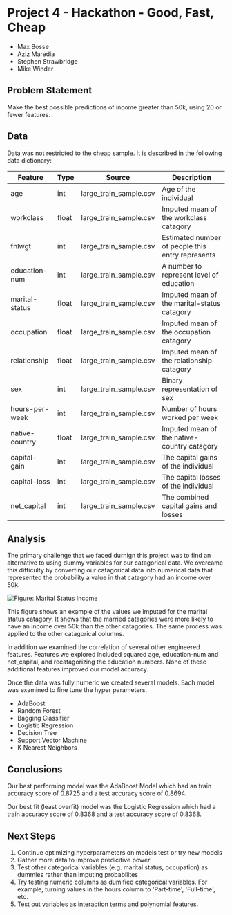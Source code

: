 # Project 4 - Hackathon - Good, Fast, Cheap
- Max Bosse
- Aziz Maredia
- Stephen Strawbridge
- Mike Winder

## Problem Statement

Make the best possible predictions of income greater than 50k, using 20 or fewer features.

## Data
Data was not restricted to the cheap sample. It is described in the following data dictionary:

|Feature|Type|Source|Description|
|---|---|---|---|
|age|int| large_train_sample.csv | Age of the individual | 
|workclass|float| large_train_sample.csv | Imputed mean of the workclass catagory | 
|fnlwgt|int| large_train_sample.csv | Estimated number of people this entry represents |
|education-num|int| large_train_sample.csv | A number to represent level of education | 
|marital-status|float| large_train_sample.csv | Imputed mean of the marital-status catagory | 
|occupation|float| large_train_sample.csv | Imputed mean of the occupation catagory | 
|relationship|float| large_train_sample.csv | Imputed mean of the relationship catagory | 
|sex|int| large_train_sample.csv | Binary representation of sex | 
|hours-per-week|int| large_train_sample.csv | Number of hours worked per week |
|native-country|float| large_train_sample.csv | Imputed mean of the native-country catagory |
|capital-gain|int| large_train_sample.csv | The capital gains of the individual |
|capital-loss|int| large_train_sample.csv | The capital losses of the individual |
|net_capital|int| large_train_sample.csv | The combined capital gains and losses |

## Analysis

The primary challenge that we faced durnign this project was to find an alternative to using dummy variables for our catagorical data. We overcame this difficulty by converting our catagorical data into numerical data that represented the probability a value in that catagory had an income over 50k.

![Figure: Marital Status Income](marital_status_income.png)

This figure shows an example of the values we imputed for the marital status catagory. It shows that the married catagories were more likely to have an income over 50k than the other catagories. The same process was applied to the other catagorical columns.

In addition we examined the correlation of several other engineered features. Features we explored included squared age, education-num and net_capital, and recatagorizing the education numbers. None of these additional features improved our model accuracy.

Once the data was fully numeric we created several models. Each model was examined to fine tune the hyper parameters.

- AdaBoost
- Random Forest
- Bagging Classifier
- Logistic Regression
- Decision Tree
- Support Vector Machine
- K Nearest Neighbors


## Conclusions

Our best performing model was the AdaBoost Model which had an train accuracy score of 0.8725 and a test accuracy score of 0.8694.

Our best fit (least overfit) model was the Logistic Regression which had a train accuracy score of 0.8368 and a test accuracy score of 0.8368.

## Next Steps

1. Continue optimizing hyperparameters on models test or try new models
2. Gather more data to improve predicitive power
3. Test other categorical variables (e.g. marital status, occupation) as dummies rather than imputing probabilites
4. Try testing numeric columns as dumified categorical variables. For example, turning values in the hours column to 'Part-time', 'Full-time', etc.
5. Test out variables as interaction terms and polynomial features.